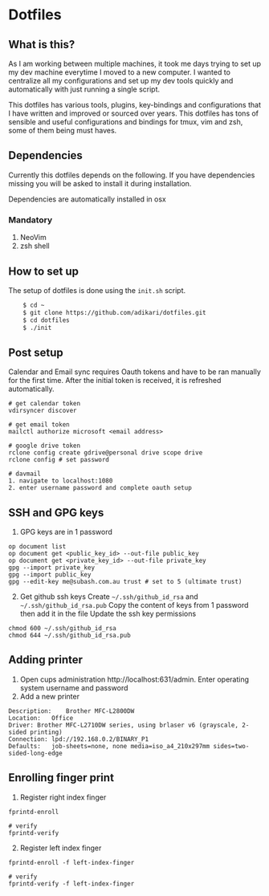 # Dotfiles

## What is this?

As I am working between multiple machines, it took me days trying to set up my dev machine everytime I moved to a new computer. I wanted to centralize all my configurations and set up my dev tools quickly and automatically with just running a single script.

This dotfiles has various tools, plugins, key-bindings and configurations that I have written and improved or sourced over years. This dotfiles has tons of sensible and useful configurations and bindings for tmux, vim and zsh, some of them being must haves.

## Dependencies

Currently this dotfiles depends on the following. If you have dependencies missing you will be asked to install it during installation.

Dependencies are automatically installed in osx

### Mandatory

1. NeoVim
2. zsh shell

## How to set up

The setup of dotfiles is done using the `init.sh` script.

```sh
    $ cd ~
    $ git clone https://github.com/adikari/dotfiles.git
    $ cd dotfiles
    $ ./init
```

## Post setup

Calendar and Email sync requires Oauth tokens and have to be ran manually for the first time. After the initial token is received, it is refreshed automatically.

```
# get calendar token
vdirsyncer discover

# get email token
mailctl authorize microsoft <email address>

# google drive token
rclone config create gdrive@personal drive scope drive
rclone config # set password

# davmail
1. navigate to localhost:1080
2. enter username password and complete oauth setup
```

## SSH and GPG keys

1. GPG keys are in 1 password

```
op document list
op document get <public_key_id> --out-file public_key
op document get <private_key_id> --out-file private_key
gpg --import private_key
gpg --import public_key
gpg --edit-key me@subash.com.au trust # set to 5 (ultimate trust)
```

2. Get github ssh keys
Create `~/.ssh/github_id_rsa` and `~/.ssh/github_id_rsa.pub`
Copy the content of keys from 1 password then add it in the file
Update the ssh key permissions

```
chmod 600 ~/.ssh/github_id_rsa
chmod 644 ~/.ssh/github_id_rsa.pub
```

## Adding printer

1. Open cups administration http://localhost:631/admin. Enter operating system username and password
2. Add a new printer

```
Description:	Brother MFC-L2800DW
Location:	Office
Driver:	Brother MFC-L2710DW series, using brlaser v6 (grayscale, 2-sided printing)
Connection:	lpd://192.168.0.2/BINARY_P1
Defaults:	job-sheets=none, none media=iso_a4_210x297mm sides=two-sided-long-edge
```

## Enrolling finger print

1. Register right index finger

```
fprintd-enroll

# verify
fprintd-verify
```

2. Register left index finger

```
fprintd-enroll -f left-index-finger

# verify
fprintd-verify -f left-index-finger
```


